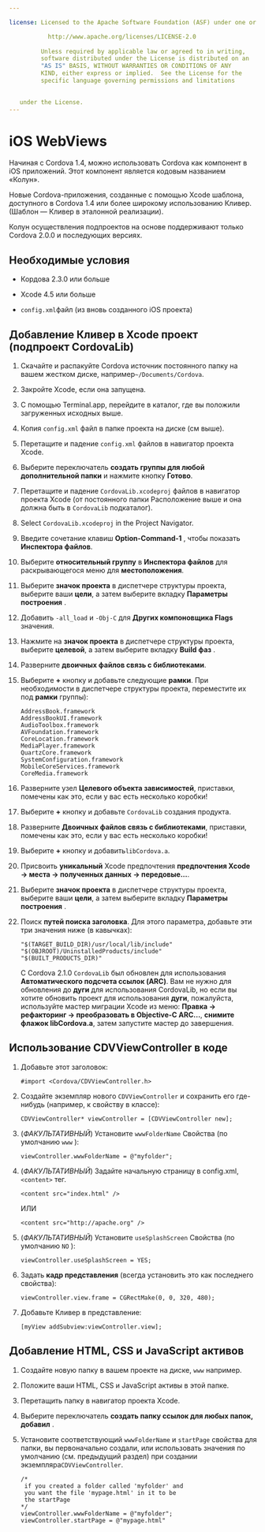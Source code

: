 ```yaml
---

license: Licensed to the Apache Software Foundation (ASF) under one or more contributor license agreements. See the NOTICE file distributed with this work for additional information regarding copyright ownership. The ASF licenses this file to you under the Apache License, Version 2.0 (the "License"); you may not use this file except in compliance with the License. You may obtain a copy of the License at

           http://www.apache.org/licenses/LICENSE-2.0
    
         Unless required by applicable law or agreed to in writing,
         software distributed under the License is distributed on an
         "AS IS" BASIS, WITHOUT WARRANTIES OR CONDITIONS OF ANY
         KIND, either express or implied.  See the License for the
         specific language governing permissions and limitations
    

   under the License.
---
```


# iOS WebViews

Начиная с Cordova 1.4, можно использовать Cordova как компонент в iOS приложений. Этот компонент является кодовым названием «Колун».

Новые Cordova-приложения, созданные с помощью Xcode шаблона, доступного в Cordova 1.4 или более широкому использованию Кливер. (Шаблон — Кливер в эталонной реализации).

Колун осуществления подпроектов на основе поддерживают только Cordova 2.0.0 и последующих версиях.

## Необходимые условия

*   Кордова 2.3.0 или больше

*   Xcode 4.5 или больше

*   `config.xml`файл (из вновь созданного iOS проекта)

## Добавление Кливер в Xcode проект (подпроект CordovaLib)

1.  Скачайте и распакуйте Cordova источник постоянного папку на вашем жестком диске, например`~/Documents/Cordova`.

2.  Закройте Xcode, если она запущена.

3.  С помощью Terminal.app, перейдите в каталог, где вы положили загруженных исходных выше.

4.  Копия `config.xml` файл в папке проекта на диске (см выше).

5.  Перетащите и падение `config.xml` файлов в навигатор проекта Xcode.

6.  Выберите переключатель **создать группы для любой дополнительной папки** и нажмите кнопку **Готово**.

7.  Перетащите и падение `CordovaLib.xcodeproj` файлов в навигатор проекта Xcode (от постоянного папки Расположение выше и она должна быть в `CordovaLib` подкаталог).

8.  Select `CordovaLib.xcodeproj` in the Project Navigator.

9.  Введите сочетание клавиш **Option-Command-1** , чтобы показать **Инспектора файлов**.

10. Выберите **относительный группу** в **Инспектора файлов** для раскрывающегося меню для **местоположения**.

11. Выберите **значок проекта** в диспетчере структуры проекта, выберите ваши **цели**, а затем выберите вкладку **Параметры построения** .

12. Добавить `-all_load` и `-Obj-C` для **Других компоновщика Flags** значения.

13. Нажмите на **значок проекта** в диспетчере структуры проекта, выберите **целевой**, а затем выберите вкладку **Build фаз** .

14. Разверните **двоичных файлов связь с библиотеками**.

15. Выберите **+** кнопку и добавьте следующие **рамки**. При необходимости в диспетчере структуры проекта, переместите их под **рамки** группы):
    
        AddressBook.framework
        AddressBookUI.framework
        AudioToolbox.framework
        AVFoundation.framework
        CoreLocation.framework
        MediaPlayer.framework
        QuartzCore.framework
        SystemConfiguration.framework
        MobileCoreServices.framework
        CoreMedia.framework
        

16. Разверните узел **Целевого объекта зависимостей**, приставки, помечены как это, если у вас есть несколько коробки!

17. Выберите **+** кнопку и добавьте `CordovaLib` создания продукта.

18. Разверните **Двоичных файлов связь с библиотеками**, приставки, помечены как это, если у вас есть несколько коробки!

19. Выберите **+** кнопку и добавить`libCordova.a`.

20. Присвоить **уникальный** Xcode предпочтения **предпочтения Xcode → места → полученных данных → передовые...**.

21. Выберите **значок проекта** в диспетчере структуры проекта, выберите ваши **цели**, а затем выберите вкладку **Параметры построения** .

22. Поиск **путей поиска заголовка**. Для этого параметра, добавьте эти три значения ниже (в кавычках):
    
        "$(TARGET_BUILD_DIR)/usr/local/lib/include"        
        "$(OBJROOT)/UninstalledProducts/include"
        "$(BUILT_PRODUCTS_DIR)"
        
    
    С Cordova 2.1.0 `CordovaLib` был обновлен для использования **Автоматического подсчета ссылок (ARC)**. Вам не нужно для обновления до **дуги** для использования CordovaLib, но если вы хотите обновить проект для использования **дуги**, пожалуйста, используйте мастер миграции Xcode из меню: **Правка → рефакторинг → преобразовать в Objective-C ARC...**, **снимите флажок libCordova.a**, затем запустите мастер до завершения.

## Использование CDVViewController в коде

1.  Добавьте этот заголовок:
    
        #import <Cordova/CDVViewController.h>
        

2.  Создайте экземпляр нового `CDVViewController` и сохранить его где-нибудь (например, к свойству в классе):
    
        CDVViewController* viewController = [CDVViewController new];
        

3.  (*ФАКУЛЬТАТИВНЫЙ*) Установите `wwwFolderName` Свойства (по умолчанию `www` ):
    
        viewController.wwwFolderName = @"myfolder";
        

4.  (*ФАКУЛЬТАТИВНЫЙ*) Задайте начальную страницу в config.xml, `<content>` тег.
    
        <content src="index.html" />
        
    
    ИЛИ
    
        <content src="http://apache.org" />
        

5.  (*ФАКУЛЬТАТИВНЫЙ*) Установите `useSplashScreen` Свойства (по умолчанию `NO` ):
    
        viewController.useSplashScreen = YES;
        

6.  Задать **кадр представления** (всегда установить это как последнего свойства):
    
        viewController.view.frame = CGRectMake(0, 0, 320, 480);
        

7.  Добавьте Кливер в представление:
    
        [myView addSubview:viewController.view];
        

## Добавление HTML, CSS и JavaScript активов

1.  Создайте новую папку в вашем проекте на диске, `www` например.

2.  Положите ваши HTML, CSS и JavaScript активы в этой папке.

3.  Перетащить папку в навигатор проекта Xcode.

4.  Выберите переключатель **создать папку ссылок для любых папок, добавил** .

5.  Установите соответствующий `wwwFolderName` и `startPage` свойства для папки, вы первоначально создали, или использовать значения по умолчанию (см. предыдущий раздел) при создании экземпляра`CDVViewController`.
    
        /*
         if you created a folder called 'myfolder' and
         you want the file 'mypage.html' in it to be
         the startPage
        */
        viewController.wwwFolderName = @"myfolder";
        viewController.startPage = @"mypage.html"